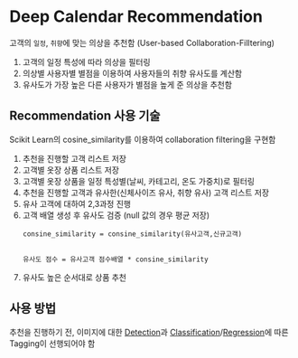 # Deep Calendar Recommendation

고객의 `일정`, `취향`에 맞는 의상을 추천함 (User-based Collaboration-Filltering)  
 1. 고객의 일정 특성에 따라 의상을 필터링
 2. 의상별 사용자별 별점을 이용하여 사용자들의 취향 유사도를 계산함
 3. 유사도가 가장 높은 다른 사용자가 별점을 높게 준 의상을 추천함
  
## Recommendation 사용 기술
Scikit Learn의 cosine_similarity를 이용하여 collaboration filtering을 구현함

1. 추천을 진행할 고객 리스트 저장
2. 고객별 옷장 상품 리스트 저장
3. 고객별 옷장 상품을 일정 특성별(날씨, 카테고리, 온도 가중치)로 필터링
4. 추천을 진행할 고객과 유사한(신체사이즈 유사, 취향 유사) 고객 리스트 저장
5. 유사 고객에 대하여 2,3과정 진행
6. 고객 배열 생성 후 유사도 검증 (null 값의 경우 평균 저장)
    ```
    consine_similarity = consine_similarity(유사고객,신규고객)


    유사도 점수 = 유사고객 점수배열 * consine_similarity
    ```
7. 유사도 높은 순서대로 상품 추천

## 사용 방법

추천을 진행하기 전, 이미지에 대한 [Detection](https://github.com/misoA/DeepCalendar/tree/master/2_detection)과 [Classification](https://github.com/misoA/DeepCalendar/tree/master/3_classification)/[Regression](https://github.com/misoA/DeepCalendar/tree/master/4_Regression)에 따른 Tagging이 선행되어야 함


